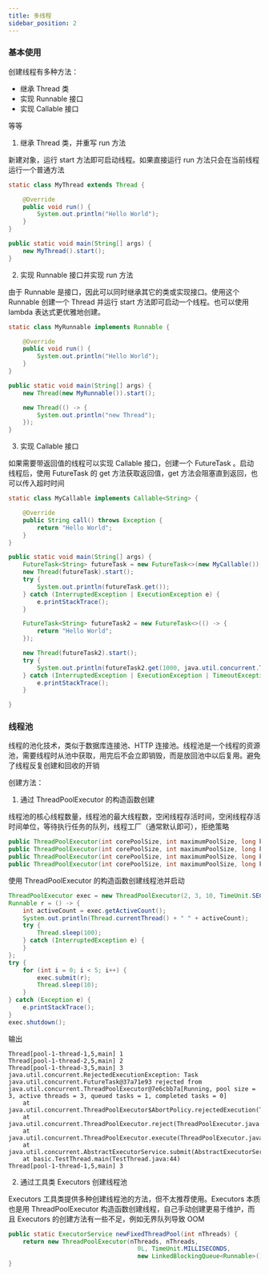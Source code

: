 ```yaml
---
title: 多线程
sidebar_position: 2
---
```


### 基本使用

创建线程有多种方法：

- 继承 Thread 类  
- 实现 Runnable 接口  
- 实现 Callable 接口  

等等


1. 继承 Thread 类，并重写 run 方法

新建对象，运行 start 方法即可启动线程。如果直接运行 run 方法只会在当前线程运行一个普通方法

```java
static class MyThread extends Thread {

    @Override
    public void run() {
        System.out.println("Hello World");
    }
}

public static void main(String[] args) {
    new MyThread().start();
}
```

2. 实现 Runnable 接口并实现 run 方法

由于 Runnable 是接口，因此可以同时继承其它的类或实现接口。使用这个 Runnable 创建一个 Thread 并运行 start 方法即可启动一个线程。也可以使用 lambda 表达式更优雅地创建。

```java
static class MyRunnable implements Runnable {

    @Override
    public void run() {
        System.out.println("Hello World");
    }
}

public static void main(String[] args) {
    new Thread(new MyRunnable()).start();

    new Thread(() -> {
        System.out.println("new Thread");
    });
}
```

3. 实现 Callable 接口  

如果需要带返回值的线程可以实现 Callable 接口，创建一个 FutureTask 。启动线程后，使用 FutureTask 的 get 方法获取返回值，get 方法会阻塞直到返回，也可以传入超时时间

```java
static class MyCallable implements Callable<String> {

    @Override
    public String call() throws Exception {
        return "Hello World";
    }
}

public static void main(String[] args) {
    FutureTask<String> futureTask = new FutureTask<>(new MyCallable());
    new Thread(futureTask).start();
    try {
        System.out.println(futureTask.get());
    } catch (InterruptedException | ExecutionException e) {
        e.printStackTrace();
    }

    FutureTask<String> futureTask2 = new FutureTask<>(() -> {
        return "Hello World";
    });

    new Thread(futureTask2).start();
    try {
        System.out.println(futureTask2.get(1000, java.util.concurrent.TimeUnit.MILLISECONDS));
    } catch (InterruptedException | ExecutionException | TimeoutException e) {
        e.printStackTrace();
    }

}
```

### 线程池


线程的池化技术，类似于数据库连接池、HTTP 连接池。线程池是一个线程的资源池，需要线程时从池中获取，用完后不会立即销毁，而是放回池中以后复用。避免了线程反复创建和回收的开销

创建方法：

1. 通过 ThreadPoolExecutor 的构造函数创建

线程池的核心线程数量，线程池的最大线程数，空闲线程存活时间，空闲线程存活时间单位，等待执行任务的队列，线程工厂（通常默认即可），拒绝策略

```java
public ThreadPoolExecutor(int corePoolSize, int maximumPoolSize, long keepAliveTime, TimeUnit unit, BlockingQueue<Runnable> workQueue)
public ThreadPoolExecutor(int corePoolSize, int maximumPoolSize, long keepAliveTime, TimeUnit unit, BlockingQueue<Runnable> workQueue, ThreadFactory threadFactory) 
public ThreadPoolExecutor(int corePoolSize, int maximumPoolSize, long keepAliveTime, TimeUnit unit, BlockingQueue<Runnable> workQueue, RejectedExecutionHandler handler)
public ThreadPoolExecutor(int corePoolSize, int maximumPoolSize, long keepAliveTime, TimeUnit unit, BlockingQueue<Runnable> workQueue, ThreadFactory threadFactory, RejectedExecutionHandler handler) 
```

使用 ThreadPoolExecutor 的构造函数创建线程池并启动

```java
ThreadPoolExecutor exec = new ThreadPoolExecutor(2, 3, 10, TimeUnit.SECONDS, new LinkedBlockingQueue<>(1), Executors.defaultThreadFactory(), new ThreadPoolExecutor.AbortPolicy());
Runnable r = () -> {
    int activeCount = exec.getActiveCount();
    System.out.println(Thread.currentThread() + " " + activeCount);
    try {
        Thread.sleep(100);
    } catch (InterruptedException e) {
    }
};
try {
    for (int i = 0; i < 5; i++) {
        exec.submit(r);
        Thread.sleep(10);
    }
} catch (Exception e) {
    e.printStackTrace();
}
exec.shutdown();
```



输出

```
Thread[pool-1-thread-1,5,main] 1
Thread[pool-1-thread-2,5,main] 2
Thread[pool-1-thread-3,5,main] 3
java.util.concurrent.RejectedExecutionException: Task java.util.concurrent.FutureTask@37a71e93 rejected from java.util.concurrent.ThreadPoolExecutor@7e6cbb7a[Running, pool size = 3, active threads = 3, queued tasks = 1, completed tasks = 0]
	at java.util.concurrent.ThreadPoolExecutor$AbortPolicy.rejectedExecution(ThreadPoolExecutor.java:2063)
	at java.util.concurrent.ThreadPoolExecutor.reject(ThreadPoolExecutor.java:830)
	at java.util.concurrent.ThreadPoolExecutor.execute(ThreadPoolExecutor.java:1379)
	at java.util.concurrent.AbstractExecutorService.submit(AbstractExecutorService.java:112)
	at basic.TestThread.main(TestThread.java:44)
Thread[pool-1-thread-1,5,main] 3
```

2. 通过工具类 Executors 创建线程池

Executors 工具类提供多种创建线程池的方法，但不太推荐使用。Executors 本质也是用 ThreadPoolExecutor 构造函数创建线程，自己手动创建更易于维护，而且 Executors 的创建方法有一些不足，例如无界队列导致 OOM

```java
public static ExecutorService newFixedThreadPool(int nThreads) {
    return new ThreadPoolExecutor(nThreads, nThreads,
                                    0L, TimeUnit.MILLISECONDS,
                                    new LinkedBlockingQueue<Runnable>());
}
```

